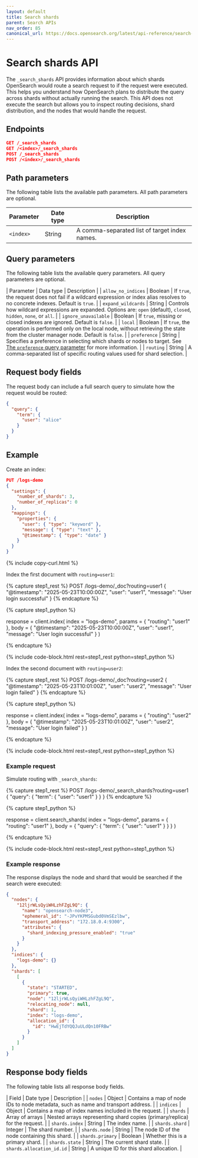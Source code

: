 ```yaml
---
layout: default
title: Search shards
parent: Search APIs
nav_order: 85
canonical_url: https://docs.opensearch.org/latest/api-reference/search-apis/search-shards/
---
```


# Search shards API

The `_search_shards` API provides information about which shards OpenSearch would route a search request to if the request were executed. This helps you understand how OpenSearch plans to distribute the query across shards without actually running the search. This API does not execute the search but allows you to inspect routing decisions, shard distribution, and the nodes that would handle the request. 

## Endpoints

```json
GET /_search_shards
GET /<index>/_search_shards
POST /_search_shards
POST /<index>/_search_shards
```

## Path parameters

The following table lists the available path parameters. All path parameters are optional.

| Parameter | Date type   | Description                                            |
| --------- | ------ | ------------------------------------------------------ |
| `<index>` | String | A comma-separated list of target index names. |

## Query parameters

The following table lists the available query parameters. All query parameters are optional.

| Parameter | Data type | Description |
| `allow_no_indices` | Boolean | If `true`, the request does not fail if a wildcard expression or index alias resolves to no concrete indexes. Default is `true`. |
| `expand_wildcards` | String | Controls how wildcard expressions are expanded. Options are: `open` (default), `closed`, `hidden`, `none`, or `all`. |
| `ignore_unavailable` | Boolean | If `true`, missing or closed indexes are ignored. Default is `false`. |
| `local` | Boolean | If `true`, the operation is performed only on the local node, without retrieving the state from the cluster manager node. Default is `false`. |
| `preference` | String | Specifies a preference in selecting which shards or nodes to target. See [The `preference` query parameter]({{site.url}}{{site.baseurl}}/api-reference/search-apis/search/#the-preference-query-parameter) for more information. |
| `routing` | String | A comma-separated list of specific routing values used for shard selection. |


## Request body fields

The request body can include a full search query to simulate how the request would be routed:

```json
{
  "query": {
    "term": {
      "user": "alice"
    }
  }
}
```

## Example

Create an index:

```json
PUT /logs-demo
{
  "settings": {
    "number_of_shards": 3,
    "number_of_replicas": 0
  },
  "mappings": {
    "properties": {
      "user": { "type": "keyword" },
      "message": { "type": "text" },
      "@timestamp": { "type": "date" }
    }
  }
}
```
{% include copy-curl.html %}

Index the first document with `routing=user1`:

<!-- spec_insert_start
component: example_code
rest: POST /logs-demo/_doc?routing=user1
body: |
{
  "@timestamp": "2025-05-23T10:00:00Z",
  "user": "user1",
  "message": "User login successful"
}
-->
{% capture step1_rest %}
POST /logs-demo/_doc?routing=user1
{
  "@timestamp": "2025-05-23T10:00:00Z",
  "user": "user1",
  "message": "User login successful"
}
{% endcapture %}

{% capture step1_python %}


response = client.index(
  index = "logs-demo",
  params = { "routing": "user1" },
  body =   {
    "@timestamp": "2025-05-23T10:00:00Z",
    "user": "user1",
    "message": "User login successful"
  }
)

{% endcapture %}

{% include code-block.html
    rest=step1_rest
    python=step1_python %}
<!-- spec_insert_end -->

Index the second document with `routing=user2`:

<!-- spec_insert_start
component: example_code
rest: POST /logs-demo/_doc?routing=user2
body: |
{
  "@timestamp": "2025-05-23T10:01:00Z",
  "user": "user2",
  "message": "User login failed"
}
-->
{% capture step1_rest %}
POST /logs-demo/_doc?routing=user2
{
  "@timestamp": "2025-05-23T10:01:00Z",
  "user": "user2",
  "message": "User login failed"
}
{% endcapture %}

{% capture step1_python %}


response = client.index(
  index = "logs-demo",
  params = { "routing": "user2" },
  body =   {
    "@timestamp": "2025-05-23T10:01:00Z",
    "user": "user2",
    "message": "User login failed"
  }
)

{% endcapture %}

{% include code-block.html
    rest=step1_rest
    python=step1_python %}
<!-- spec_insert_end -->

### Example request

Simulate routing with `_search_shards`:

<!-- spec_insert_start
component: example_code
rest: POST /logs-demo/_search_shards?routing=user1
body: |
{
  "query": {
    "term": {
      "user": "user1"
    }
  }
}
-->
{% capture step1_rest %}
POST /logs-demo/_search_shards?routing=user1
{
  "query": {
    "term": {
      "user": "user1"
    }
  }
}
{% endcapture %}

{% capture step1_python %}


response = client.search_shards(
  index = "logs-demo",
  params = { "routing": "user1" },
  body =   {
    "query": {
      "term": {
        "user": "user1"
      }
    }
  }
)

{% endcapture %}

{% include code-block.html
    rest=step1_rest
    python=step1_python %}
<!-- spec_insert_end -->


### Example response

The response displays the node and shard that would be searched if the search were executed:

```json
{
  "nodes": {
    "12ljrWLsQyiWHLzhFZgL9Q": {
      "name": "opensearch-node3",
      "ephemeral_id": "-JPvYKPMSGubd0VmSEzlbw",
      "transport_address": "172.18.0.4:9300",
      "attributes": {
        "shard_indexing_pressure_enabled": "true"
      }
    }
  },
  "indices": {
    "logs-demo": {}
  },
  "shards": [
    [
      {
        "state": "STARTED",
        "primary": true,
        "node": "12ljrWLsQyiWHLzhFZgL9Q",
        "relocating_node": null,
        "shard": 1,
        "index": "logs-demo",
        "allocation_id": {
          "id": "HwEjTdYQQJuULdQn10FRBw"
        }
      }
    ]
  ]
}
```

## Response body fields

The following table lists all response body fields.

| Field | Date type | Description |
| `nodes` | Object | Contains a map of node IDs to node metadata, such as name and transport address.  |
| `indices` | Object | Contains a map of index names included in the request. |
| `shards` | Array of arrays | Nested arrays representing shard copies (primary/replica) for the request. |
| `shards.index` | String | The index name. |
| `shards.shard` | Integer | The shard number. |
| `shards.node`  | String | The node ID of the node containing this shard. |
| `shards.primary` | Boolean | Whether this is a primary shard. |
| `shards.state` | String | The current shard state. |
| `shards.allocation_id.id` | String | A unique ID for this shard allocation. |
